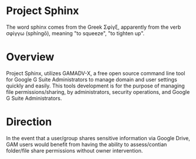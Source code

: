 # Project Sphinx
The word sphinx comes from the Greek Σφίγξ, apparently from the verb σφίγγω (sphíngō), meaning "to squeeze", "to tighten up".

# Overview
Project Sphinx, utilizes GAMADV-X, a free open source command line tool for Google G Suite Administrators to manage domain and user settings quickly and easily. This tools development is for the purpose of managing file permissions/sharing, by administrators, security operations, and Google G Suite Administrators.

# Direction
In the event that a user/group shares sensitive information via Google Drive, GAM users would benefit from having the ability to assess/contian folder/file share permissions without owner intervention.
